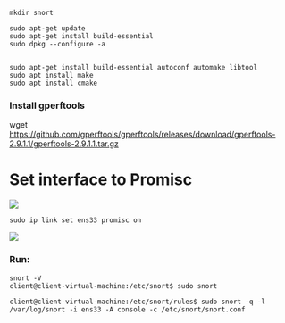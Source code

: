 
````shell
mkdir snort
`````

````shell
sudo apt-get update
sudo apt-get install build-essential
sudo dpkg --configure -a


sudo apt-get install build-essential autoconf automake libtool
sudo apt install make
sudo apt install cmake
`````

### **Install gperftools**

wget https://github.com/gperftools/gperftools/releases/download/gperftools-2.9.1.1/gperftools-2.9.1.1.tar.gz


# Set interface to Promisc

![](../../../../Cybersecurity/Imagens/Pasted%20image%2020240616140852.png)
````shell
sudo ip link set ens33 promisc on
`````

![](../../../../Cybersecurity/Imagens/Pasted%20image%2020240616140831.png)


### Run: 

````shell
snort -V
client@client-virtual-machine:/etc/snort$ sudo snort
`````

````shell
client@client-virtual-machine:/etc/snort/rules$ sudo snort -q -l /var/log/snort -i ens33 -A console -c /etc/snort/snort.conf
`````
 
